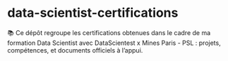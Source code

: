 # data-scientist-certifications
📚 Ce dépôt regroupe les certifications obtenues dans le cadre de ma formation Data Scientist avec DataScientest x Mines Paris - PSL : projets, compétences, et documents officiels à l’appui.
